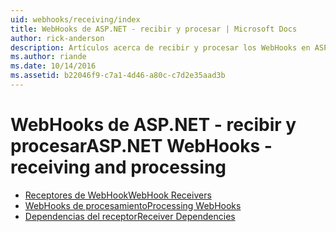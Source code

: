 ```yaml
---
uid: webhooks/receiving/index
title: WebHooks de ASP.NET - recibir y procesar | Microsoft Docs
author: rick-anderson
description: Artículos acerca de recibir y procesar los WebHooks en ASP.NET
ms.author: riande
ms.date: 10/14/2016
ms.assetid: b22046f9-c7a1-4d46-a80c-c7d2e35aad3b
---
```

# <a name="aspnet-webhooks---receiving-and-processing"></a><span data-ttu-id="17665-103">WebHooks de ASP.NET - recibir y procesar</span><span class="sxs-lookup"><span data-stu-id="17665-103">ASP.NET WebHooks - receiving and processing</span></span>

* [<span data-ttu-id="17665-104">Receptores de WebHook</span><span class="sxs-lookup"><span data-stu-id="17665-104">WebHook Receivers</span></span>](receivers.md)
* [<span data-ttu-id="17665-105">WebHooks de procesamiento</span><span class="sxs-lookup"><span data-stu-id="17665-105">Processing WebHooks</span></span>](handlers.md)
* [<span data-ttu-id="17665-106">Dependencias del receptor</span><span class="sxs-lookup"><span data-stu-id="17665-106">Receiver Dependencies</span></span>](dependencies.md)
